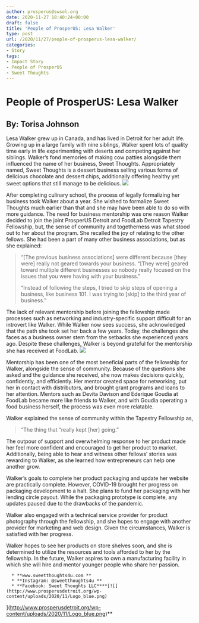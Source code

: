```yaml
---
author: prosperus@swsol.org
date: 2020-11-27 18:40:24+00:00
draft: false
title: 'People of ProsperUS: Lesa Walker'
type: post
url: /2020/11/27/people-of-prosperus-lesa-walker/
categories:
- Story
tags:
- Impact Story
- People of ProsperUS
- Sweet Thoughts
---
```


# People of ProsperUS: Lesa Walker




## By: Torisa Johnson 


Lesa Walker grew up in Canada, and has lived in Detroit for her adult life. Growing up in a large family with nine siblings, Walker spent lots of quality time early in life experimenting with deserts and competing against her siblings. Walker’s fond memories of making cow patties alongside them influenced the name of her business, Sweet Thoughts. Appropriately named, Sweet Thoughts is a dessert business selling various forms of delicious chocolate and dessert chips, additionally offering healthy yet sweet options that still manage to be delicious. [![](http://www.prosperusdetroit.org/wp-content/uploads/2020/11/choci.jpg)
](http://www.prosperusdetroit.org/wp-content/uploads/2020/11/choci.jpg)

After completing culinary school, the process of legally formalizing her business took Walker about a year. She wished to formalize Sweet Thoughts much earlier than that and she may have been able to do so with more guidance. The need for business mentorship was one reason Walker decided to join the joint ProsperUS Detroit and FoodLab Detroit Tapestry Fellowship, but, the sense of community and togetherness was what stood out to her about the program. She recalled the joy of relating to the other fellows. She had been a part of many other business associations, but as she explained:


<blockquote>“[The previous business associations] were different because [they were] really not geared towards your business. “[They were] geared toward multiple different businesses so nobody really focused on the issues that you were having with your business.” 

“Instead of following the steps, I tried to skip steps of opening a business, like business 101. I was trying to [skip] to the third year of business.” </blockquote>


The lack of relevant mentorship before joining the fellowship made processes such as networking and industry-specific support difficult for an introvert like Walker. While Walker now sees success, she acknowledged that the path she took set her back a few years. Today, the challenges she faces as a business owner stem from the setbacks she experienced years ago. Despite these challenges, Walker is beyond grateful for the mentorship she has received at FoodLab. ![](http://www.prosperusdetroit.org/wp-content/uploads/2020/11/chocii.jpg)


Mentorship has been one of the most beneficial parts of the fellowship for Walker, alongside the sense of community. Because of the questions she asked and the guidance she received, she now makes decisions quickly, confidently, and efficiently. Her mentor created space for networking, put her in contact with distributors, and brought grant programs and loans to her attention. Mentors such as Devita Davison and Ederique Goudia at FoodLab became more like friends to Walker, and with Goudia operating a food business herself, the process was even more relatable. 

Walker explained the sense of community within the Tapestry Fellowship as,


<blockquote>“The thing that “really kept [her] going.” </blockquote>


The outpour of support and overwhelming response to her product made her feel more confident and encouraged to get her product to market. Additionally, being able to hear and witness other fellows’ stories was rewarding to Walker, as she learned how entrepreneurs can help one another grow. 

Walker’s goals to complete her product packaging and update her website are practically complete. However, COVID-19 brought her progress on packaging development to a halt. She plans to fund her packaging with her lending circle payout. While the packaging prototype is complete, any updates paused due to the drawbacks of the pandemic. 

Walker also engaged with a technical service provider for product photography through the fellowship, and she hopes to engage with another provider for marketing and web design. Given the circumstances, Walker is satisfied with her progress.

Walker hopes to see her products on store shelves soon, and she is determined to utilize the resources and tools afforded to her by the fellowship. In the future, Walker aspires to own a manufacturing facility in which she will hire and mentor younger people who share her passion. 



 	  * **www.sweetthoughts4u.com **
 	  * **Instagram: @sweetthoughts4u **
 	  * **Facebook: Sweet Thoughts LLC****[![](http://www.prosperusdetroit.org/wp-content/uploads/2020/11/Logo_blue.png)
](http://www.prosperusdetroit.org/wp-content/uploads/2020/11/Logo_blue.png)**


